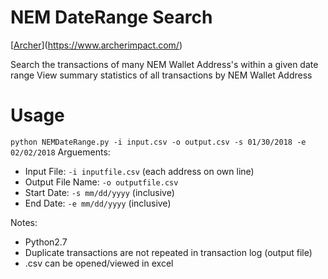 # NEM DateRange Search

[[Archer](https://cldup.com/dTxpPi9lDf.thumb.png)](https://www.archerimpact.com/)

Search the transactions of many NEM Wallet Address's within a given date range
View summary statistics of all transactions by NEM Wallet Address

# Usage

`python NEMDateRange.py -i input.csv -o output.csv -s 01/30/2018 -e 02/02/2018`
Arguements:
  - Input File: `-i inputfile.csv` (each address on own line)
  - Output File Name: `-o outputfile.csv`
  - Start Date: `-s mm/dd/yyyy` (inclusive)
  - End Date: `-e mm/dd/yyyy` (inclusive)


Notes:
  - Python2.7
  - Duplicate transactions are not repeated in transaction log (output file)
  - .csv can be opened/viewed in excel 


